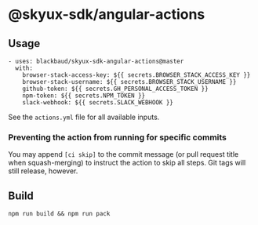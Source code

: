 # @skyux-sdk/angular-actions

## Usage

```
- uses: blackbaud/skyux-sdk-angular-actions@master
  with:
    browser-stack-access-key: ${{ secrets.BROWSER_STACK_ACCESS_KEY }}
    browser-stack-username: ${{ secrets.BROWSER_STACK_USERNAME }}
    github-token: ${{ secrets.GH_PERSONAL_ACCESS_TOKEN }}
    npm-token: ${{ secrets.NPM_TOKEN }}
    slack-webhook: ${{ secrets.SLACK_WEBHOOK }}
```
See the `actions.yml` file for all available inputs.

### Preventing the action from running for specific commits

You may append `[ci skip]` to the commit message (or pull request title when squash-merging) to instruct the action to skip all steps. Git tags will still release, however.

## Build

```
npm run build && npm run pack
```
